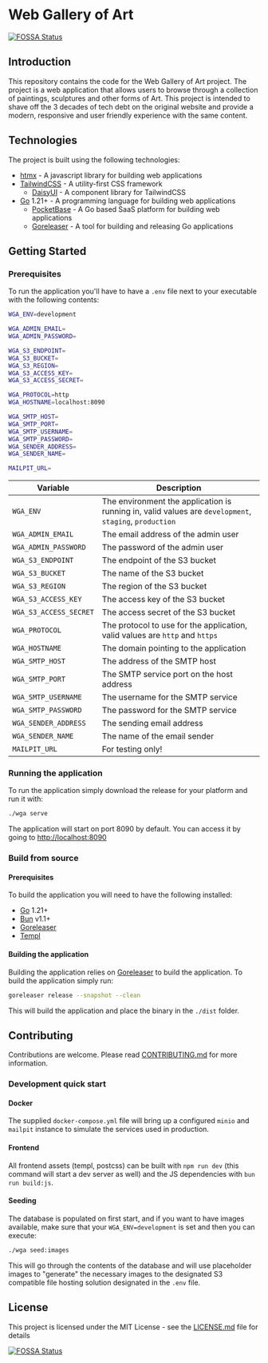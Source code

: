 # Web Gallery of Art

[![FOSSA Status](https://app.fossa.com/api/projects/git%2Bgithub.com%2Fblackfyre%2Fwga.svg?type=shield)](https://app.fossa.com/projects/git%2Bgithub.com%2Fblackfyre%2Fwga?ref=badge_shield)

## Introduction

This repository contains the code for the Web Gallery of Art project. The project is a web application that allows users to browse through a collection of paintings, sculptures and other forms of Art. This project is intended to shave off the 3 decades of tech debt on the original website and provide a modern, responsive and user friendly experience with the same content.

## Technologies

The project is built using the following technologies:

- [htmx](https://htmx.org) - A javascript library for building web applications
- [TailwindCSS](https://tailwindcss.com/) - A utility-first CSS framework
  - [DaisyUI](https://daisyui.com/) - A component library for TailwindCSS
- [Go](https://go.dev/) 1.21+ - A programming language for building web applications
  - [PocketBase](https://pocketbase.io) - A Go based SaaS platform for building web applications
  - [Goreleaser](https://goreleaser.com/) - A tool for building and releasing Go applications

## Getting Started

### Prerequisites

To run the application you'll have to have a `.env` file next to your executable with the following contents:

```bash
WGA_ENV=development

WGA_ADMIN_EMAIL=
WGA_ADMIN_PASSWORD=

WGA_S3_ENDPOINT=
WGA_S3_BUCKET=
WGA_S3_REGION=
WGA_S3_ACCESS_KEY=
WGA_S3_ACCESS_SECRET=

WGA_PROTOCOL=http
WGA_HOSTNAME=localhost:8090

WGA_SMTP_HOST=
WGA_SMTP_PORT=
WGA_SMTP_USERNAME=
WGA_SMTP_PASSWORD=
WGA_SENDER_ADDRESS=
WGA_SENDER_NAME=

MAILPIT_URL=
```

| Variable               | Description                                                                                            |
| ---------------------- | ------------------------------------------------------------------------------------------------------ |
| `WGA_ENV`              | The environment the application is running in, valid values are `development`, `staging`, `production` |
| `WGA_ADMIN_EMAIL`      | The email address of the admin user                                                                    |
| `WGA_ADMIN_PASSWORD`   | The password of the admin user                                                                         |
| `WGA_S3_ENDPOINT`      | The endpoint of the S3 bucket                                                                          |
| `WGA_S3_BUCKET`        | The name of the S3 bucket                                                                              |
| `WGA_S3_REGION`        | The region of the S3 bucket                                                                            |
| `WGA_S3_ACCESS_KEY`    | The access key of the S3 bucket                                                                        |
| `WGA_S3_ACCESS_SECRET` | The access secret of the S3 bucket                                                                     |
| `WGA_PROTOCOL`         | The protocol to use for the application, valid values are `http` and `https`                           |
| `WGA_HOSTNAME`         | The domain pointing to the application                                                                 |
| `WGA_SMTP_HOST`        | The address of the SMTP host                                                                           |
| `WGA_SMTP_PORT`        | The SMTP service port on the host address                                                              |
| `WGA_SMTP_USERNAME`    | The username for the SMTP service                                                                      |
| `WGA_SMTP_PASSWORD`    | The password for the SMTP service                                                                      |
| `WGA_SENDER_ADDRESS`   | The sending email address                                                                              |
| `WGA_SENDER_NAME`      | The name of the email sender                                                                           |
| `MAILPIT_URL`          | For testing only!                                                                                      |

### Running the application

To run the application simply download the release for your platform and run it with:

```bash
./wga serve
```

The application will start on port 8090 by default. You can access it by going to <http://localhost:8090>

### Build from source

#### Prerequisites

To build the application you will need to have the following installed:

- [Go](https://go.dev/) 1.21+
- [Bun](https://bun.sh/) v1.1+
- [Goreleaser](https://goreleaser.com/)
- [Templ](https://templ.guide/)

#### Building the application

Building the application relies on [Goreleaser](https://goreleaser.com/) to build the application. To build the application simply run:

```bash
goreleaser release --snapshot --clean
```

This will build the application and place the binary in the `./dist` folder.

## Contributing

Contributions are welcome. Please read [CONTRIBUTING.md](CONTRIBUTING.md) for more information.

### Development quick start

#### Docker

The supplied `docker-compose.yml` file will bring up a configured `minio` and `mailpit` instance to simulate the services used in production.

#### Frontend

All frontend assets (templ, postcss) can be built with `npm run dev` (this command will start a dev server as well) and the JS dependencies with `bun run build:js`.

#### Seeding

The database is populated on first start, and if you want to have images available, make sure that your `WGA_ENV=development` is set and then you can execute:

```bash
./wga seed:images
```
This will go through the contents of the database and will use placeholder images to "generate" the necessary images to the designated S3 compatible file hosting solution designated in the `.env` file.

## License

This project is licensed under the MIT License - see the [LICENSE.md](LICENSE.md) file for details

[![FOSSA Status](https://app.fossa.com/api/projects/git%2Bgithub.com%2Fblackfyre%2Fwga.svg?type=large)](https://app.fossa.com/projects/git%2Bgithub.com%2Fblackfyre%2Fwga?ref=badge_large)

